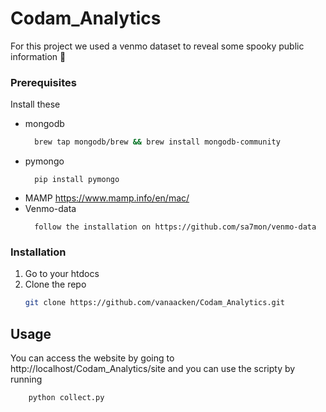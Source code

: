 # Codam_Analytics

For this project we used a venmo dataset to reveal some spooky public information 👻


### Prerequisites

Install these
* mongodb
  ```sh
	brew tap mongodb/brew && brew install mongodb-community
  ```
* pymongo
  ```
	pip install pymongo
  ```
* MAMP
	https://www.mamp.info/en/mac/
* Venmo-data
  ```
	follow the installation on https://github.com/sa7mon/venmo-data
  ```
	
### Installation

1. Go to your htdocs
2. Clone the repo
   ```sh
   git clone https://github.com/vanaacken/Codam_Analytics.git
   ```

## Usage

You can access the website by going to http://localhost/Codam_Analytics/site and you can use the scripty by running 
```
	python collect.py
```